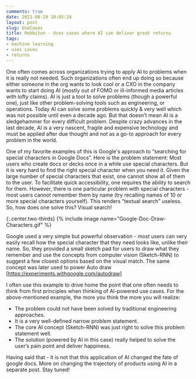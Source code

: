 ```yaml
---
comments: true
date: 2021-08-20 10:05:24
layout: post
slug: UseCases
title: Hobbiton - Uses cases where AI can deliver great returns
tags:
- machine learning
- uses cases
- returns
---
```


One often comes across organizations trying to apply AI to problems when it is really not needed. Such organizations often end up doing so because either someone in the org wants to look cool or a CXO in the company wants to start doing AI (mostly out of FOMO or ill-informed media articles with lofty claims). AI is just a tool to solve problems (though a powerful one), just like other problem-solving tools such as engineering, or operations. Today AI can solve some problems quickly & very well which was not possible until even a decade ago. But that doesn’t mean AI is a sledgehammer for every difficult problem. Despite crazy advances in the last decade, AI is a very nascent, fragile and expensive technology and must be applied after due thought and not as a go-to approach for every problem in the world.

One of my favorite examples of this is Google's approach to “searching for special characters in Google Docs”. Here is the problem statement: Most users who create docs or decks once in a while use special characters. But it is very hard to find the right special character when you need it. Given the large number of special characters that exist, one cannot show all of them to the user. To facilitate quick accessibility, one requires the ability to search for them. However, there is one particular problem with special characters - most users cannot remember them by name (try recalling names of 10 or more special characters yourself). This renders “textual search” useless. So, how does one solve this? Visual search!


<!-- <picture>
<img src="{{ 'images/Google-Doc-Draw-Characters.gif' | relative_url }}" width="500" alt="Special Characters Search in Google Docs" align="center"/>
</picture> -->


{:.center.two-thirds}
{% include image name="Google-Doc-Draw-Characters.gif" %} 


Google used a very simple but powerful observation - most users can very easily recall how the special character that they need looks like, unlike their name. So, they provided a small sketch pad for users to draw what they remember and use the concepts from computer vision (Sketch-RNN) to suggest a few closest options based on the visual match. The same concept was later used to power Auto draw [https://experiments.withgoogle.com/autodraw]

I often use this example to drive home the point that one often needs to think from first principles when thinking of AI-powered use cases. For the above-mentioned example, the more you think the more you will realize:

- The problem could not have been solved by traditional engineering approaches. 
- It is a very well-defined narrow problem statement.
- The core AI concept (Sketch-RNN) was just right to solve this problem statement well.
- The solution (powered by AI in this case) really helped to solve the user’s pain point and deliver happiness.

Having said that - it is not that this application of AI changed the fate of google docs. More on changing the trajectory of products using AI in a separate post. Stay tuned!